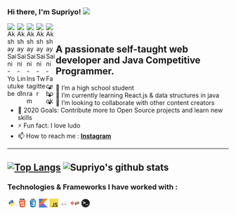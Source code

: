 
### Hi there, I'm Supriyo! <img src="https://github.com/TheDudeThatCode/TheDudeThatCode/blob/master/Assets/Hi.gif" width="22px">

<a href="https://www.youtube.com/channel/UCSLXw7Q09MoAmJQPLLxhJLQ">
  <img align="left" alt="Akshay Saini - Youtube" width="22px" src="https://cdn.jsdelivr.net/npm/simple-icons@v3/icons/youtube.svg"/>
</a>
<a href="https://linkedin.com/in/SupriyoMall">
  <img align="left" alt="Akshay Saini - LinkedIn" width="22px" src="https://cdn.jsdelivr.net/npm/simple-icons@v3/icons/linkedin.svg"/>
</a>
<a href="https://instagram.com/Sup_dev77">
  <img align="left" alt="Akshay Saini - Instagram" width="22px" src="https://cdn.jsdelivr.net/npm/simple-icons@v3/icons/instagram.svg"/>
</a>
<a href="https://twitter.com/SupriyoMall">
  <img align="left" alt="Akshay Saini - Twitter" width="22px" src="https://cdn.jsdelivr.net/npm/simple-icons@v3/icons/twitter.svg"/>
</a>
<a href="#">
  <img align="left" alt="Akshay Saini - Facebook" width="22px" src="https://cdn.jsdelivr.net/npm/simple-icons@v3/icons/facebook.svg"/>
</a>
<br/>

## A passionate self-taught web developer and Java Competitive Programmer.

- 🔭 I’m a high school student
- 🌱 I’m currently learning React.js & data structures in java
- 👯 I’m looking to collaborate with other content creators
- 🥅 2020 Goals: Contribute more to Open Source projects and learn new skills
- ⚡ Fun fact: I love ludo
- 📫 How to reach me : <b>[Instagram](https://www.instagram.com/sup_dev77/?hl=en )</b>



---
[![Top Langs](https://github-readme-stats.vercel.app/api/top-langs/?username=Supsource&layout=compact)](https://github.com/Supsource
)
![Supriyo's github stats](https://github-readme-stats.vercel.app/api?username=Supsource&hide=issues)
<br/>
---
### Technologies & Frameworks I have worked with : 

<code><img height="20" src="https://raw.githubusercontent.com/github/explore/80688e429a7d4ef2fca1e82350fe8e3517d3494d/topics/python/python.png"></code>
<code><img height="20" src="https://raw.githubusercontent.com/github/explore/80688e429a7d4ef2fca1e82350fe8e3517d3494d/topics/html/html.png"></code>
<code><img height="20" src="https://raw.githubusercontent.com/github/explore/5c058a388828bb5fde0bcafd4bc867b5bb3f26f3/topics/css/css.png"></code>
<code><img height="20" src="https://raw.githubusercontent.com/github/explore/80688e429a7d4ef2fca1e82350fe8e3517d3494d/topics/kotlin/kotlin.png"></code>
<code><img height="20" src="https://raw.githubusercontent.com/github/explore/80688e429a7d4ef2fca1e82350fe8e3517d3494d/topics/javascript/javascript.png"></code>
<code><img height="20" src="https://raw.githubusercontent.com/github/explore/80688e429a7d4ef2fca1e82350fe8e3517d3494d/topics/mysql/mysql.png"></code>
<code><img height="20" src="https://raw.githubusercontent.com/github/explore/80688e429a7d4ef2fca1e82350fe8e3517d3494d/topics/git/git.png"></code>
<code><img height="20" src="https://raw.githubusercontent.com/github/explore/80688e429a7d4ef2fca1e82350fe8e3517d3494d/topics/terminal/terminal.png"></code>


